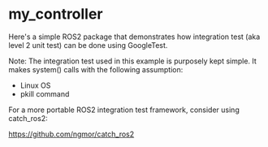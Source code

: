 # my_controller

Here's a simple ROS2 package that demonstrates how integration test
(aka level 2 unit test) can be done using GoogleTest.

Note: The integration test used in this example is purposely kept
simple.  It makes system() calls with the following assumption:

  - Linux OS
  - pkill command

For a more portable ROS2 integration test framework, consider using catch_ros2:

  https://github.com/ngmor/catch_ros2
